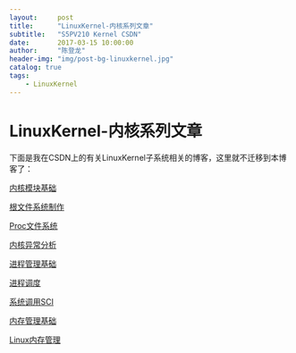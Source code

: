```yaml
---
layout:     post
title:      "LinuxKernel-内核系列文章"
subtitle:   "S5PV210 Kernel CSDN"
date:       2017-03-15 10:00:00
author:     "陈登龙"
header-img: "img/post-bg-linuxkernel.jpg"
catalog: true
tags:
    - LinuxKernel
---
```


# LinuxKernel-内核系列文章

下面是我在CSDN上的有关LinuxKernel子系统相关的博客，这里就不迁移到本博客了：

[内核模块基础][1]

[根文件系统制作][2]

[Proc文件系统][3]

[内核异常分析][4]

[进程管理基础][5]

[进程调度][6]

[系统调用SCI][7]

[内存管理基础][8]

[Linux内存管理][9]


  [1]: http://blog.csdn.net/qq_22075977/article/details/54572315
  [2]: http://blog.csdn.net/qq_22075977/article/details/54577018
  [3]: http://blog.csdn.net/qq_22075977/article/details/54666645
  [4]: http://blog.csdn.net/qq_22075977/article/details/54666738
  [5]: http://blog.csdn.net/qq_22075977/article/details/54694334
  [6]: http://blog.csdn.net/qq_22075977/article/details/54708416
  [7]: http://blog.csdn.net/qq_22075977/article/details/54708809
  [8]: http://blog.csdn.net/qq_22075977/article/details/54730681
  [9]: http://blog.csdn.net/qq_22075977/article/details/54744790
